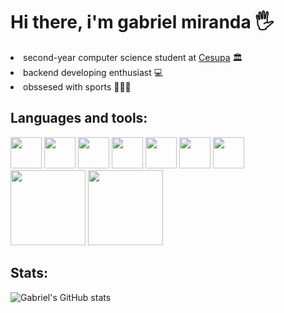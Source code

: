 # Hi there, i'm gabriel miranda 🖐️

<li> second-year computer science student at <a href="https://www.cesupa.br/">Cesupa</a> 🏛️
<li>backend developing enthusiast 💻
<li>obssesed with sports 🏐🏋️‍♂️
<br>

## Languages and tools:
<img width= 50 heigth= 50 src="https://cdn.jsdelivr.net/gh/devicons/devicon@latest/icons/csharp/csharp-original.svg" />
<img width= 50 heigth= 50 src="https://cdn.jsdelivr.net/gh/devicons/devicon@latest/icons/c/c-original.svg" />
<img width= 50 heigth= 50 src="https://cdn.jsdelivr.net/gh/devicons/devicon@latest/icons/java/java-original.svg" />
<img width= 50 heigth= 50 src="https://cdn.jsdelivr.net/gh/devicons/devicon@latest/icons/python/python-original.svg" />
<img width= 50 heigth= 50 src="https://cdn.jsdelivr.net/gh/devicons/devicon@latest/icons/css3/css3-original.svg" />
<img width= 50 heigth = 50 src="https://cdn.jsdelivr.net/gh/devicons/devicon@latest/icons/html5/html5-original.svg" />
<img width= 50 height = 50 src="https://cdn.jsdelivr.net/gh/devicons/devicon@latest/icons/javascript/javascript-original.svg" />
<br>
<img width= 120 heigth = 120 src="https://cdn.jsdelivr.net/gh/devicons/devicon@latest/icons/unity/unity-original-wordmark.svg" />
<img width=120 heigth= 120 src="https://cdn.jsdelivr.net/gh/devicons/devicon@latest/icons/blender/blender-original-wordmark.svg" />

## Stats:
![Gabriel's GitHub stats](https://github-readme-stats.vercel.app/api?username=GabrielcMiranda&show_icons=true&theme=dracula)

